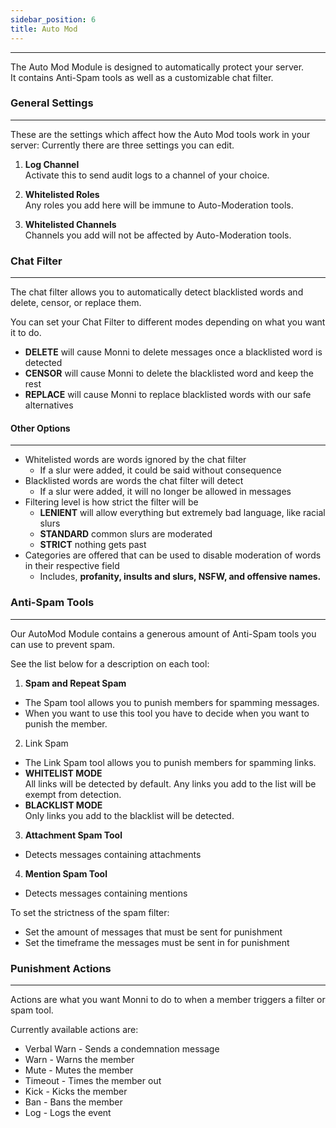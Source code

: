 ```yaml
---
sidebar_position: 6
title: Auto Mod
---
```

***
The Auto Mod Module is designed to automatically protect your server.  
It contains Anti-Spam tools as well as a customizable chat filter.

### General Settings
---
These are the settings which affect how the Auto Mod tools work in your server:
Currently there are three settings you can edit.

1. **Log Channel**  
Activate this to send audit logs to a channel of your choice.

2. **Whitelisted Roles**  
Any roles you add here will be immune to Auto-Moderation tools.

3. **Whitelisted Channels**  
Channels you add will not be affected by Auto-Moderation tools.

### Chat Filter
---
The chat filter allows you to automatically detect blacklisted words and delete, censor, or replace them.

You can set your Chat Filter to different modes depending on what you want it to do.
- **DELETE** will cause Monni to delete messages once a blacklisted word is detected
- **CENSOR** will cause Monni to delete the blacklisted word and keep the rest
- **REPLACE** will cause Monni to replace blacklisted words with our safe alternatives
#### Other Options
---
- Whitelisted words are words ignored by the chat filter
	- If a slur were added, it could be said without consequence
- Blacklisted words are words the chat filter will detect
	- If a slur were added, it will no longer be allowed in messages
- Filtering level is how strict the filter will be
	- **LENIENT** will allow everything but extremely bad language, like racial slurs
	- **STANDARD** common slurs are moderated
	- **STRICT** nothing gets past
- Categories are offered that can be used to disable moderation of words in their respective field
	- Includes, **profanity, insults and slurs, NSFW, and offensive names.**

### Anti-Spam Tools
---
Our AutoMod Module contains a generous amount of Anti-Spam tools you can use to prevent spam.

See the list below for a description on each tool:
1. **Spam and Repeat Spam**
- The Spam tool allows you to punish members for spamming messages.
- When you want to use this tool you have to decide when you want to punish the member.
2. Link Spam
- The Link Spam tool allows you to punish members for spamming links.
- **WHITELIST MODE**  
All links will be detected by default. Any links you add to the list will be exempt from detection.
- **BLACKLIST MODE**  
Only links you add to the blacklist will be detected.
3. **Attachment Spam Tool**
- Detects messages containing attachments
4. **Mention Spam Tool**
- Detects messages containing mentions

To set the strictness of the spam filter:
- Set the amount of messages that must be sent for punishment
- Set the timeframe the messages must be sent in for punishment
### Punishment Actions
---
Actions are what you want Monni to do to when a member triggers a filter or spam tool.

Currently available actions are:
- Verbal Warn - Sends a condemnation message
- Warn - Warns the member
- Mute - Mutes the member
- Timeout - Times the member out
- Kick - Kicks the member
- Ban - Bans the member
- Log - Logs the event
